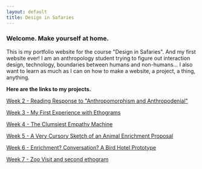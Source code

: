 ```yaml
---
layout: default
title: Design in Safaries
---
```

### Welcome. Make yourself at home.

This is my portfolio website for the course "Design in Safaries". And my first website ever! 
I am an anthropology student trying to figure out interaction design, technology, boundaries between humans and non-humans... 
I also want to learn as much as I can on how to make a website, a project, a thing, anything.

**Here are the links to my projects.**

[Week 2 - Reading Response to "Anthropomorphism and Anthropodenial"](/2019-01-28-week-2.md)

[Week 3 - My First Experience with Ethograms](/2019-02-03-week-3.md)

[Week 4 - The Clumsiest Empathy Machine](/2019-02-11-week-4.md)

[Week 5 - A Very Cursory Sketch of an Animal Enrichment Proposal](/2019-02-18-week-5.md)

[Week 6 - Enrichment? Conversation? A Bird Hotel Prototype](/2019-02-25-week-6.md)

[Week 7 - Zoo Visit and second ethogram](/2019-03-05-week-7.md)


